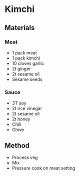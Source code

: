 # Kimchi
## Materials
### Meat
* 1 pack meat
* 1 pack kimchi
* 10 cloves garlic
* 2t ginger
* 2t sesame oil
* Sesame seeds

### Sauce
* 3T soy
* 2t rice vinegar
* 2t sesame oil
* 2t honey
* Chili
* Chive

## Method
* Process veg
* Mix
* Pressure cook on meat setting
